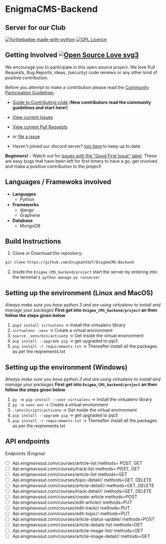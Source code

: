# EnigmaCMS-Backend

## Server for our Club

[![forthebadge made-with-python](http://ForTheBadge.com/images/badges/made-with-python.svg)](https://www.python.org/)
[![GPL Licence](https://badges.frapsoft.com/os/gpl/gpl-125x28.png?v=103)](https://opensource.org/licenses/GPL-3.0/)

## Getting Involved [![Open Source Love svg3](https://badges.frapsoft.com/os/v3/open-source.svg?v=103)](#)

We encourage you to participate in this open source project. We love Pull Requests, Bug Reports, ideas, (security) code reviews or any other kind of positive contribution. 

Before you attempt to make a contribution please read the [Community Participation Guidelines](https://github.com/partha2000/EnigmaCMS-Backend/blob/main/CONTRIBUTING_guidelines.md).

* [Guide to Contributing code](https://github.com/partha2000/EnigmaCMS-Backend/blob/main/CONTRIBUTING_code.md) (**New contributors read the community guidelines and start here!**)

* [View current Issues](https://google.com)

* [View current Pull Requests](https://google.com)
* or [file a issue](https://google.com)

* Haven't joined our discord server? [join here](https://google.com) to keep up to date.


**Beginners!** - Watch out for [Issues with the "Good First Issue" label](https://github.com/EnigmaVSSUT/EnigmaCMS-Backend/issues?q=is%3Aopen+is%3Aissue+label%3A%22good+first+issue%22). These are easy bugs that have been left for first timers to have a go, get involved and make a positive contribution to the project!

## Languages / Framewoks involved
* __Languages__
  - Python
* __Frameworks__
  - django
  - Graphene
* __Database__
  - MongoDB

## Build Instructions

1. Clone or Download the repository:

  ```bash
  git clone https://github.com/EnigmaVSSUT/EnigmaCMS-Backend
  ```

2. Inside the `Enigma_CMS_backend/project` start the server by entering into the terminal `$ python manage.py runserver`

## Setting up the environment (Linux and MacOS)
_Always make sure you have python 3 and are using virtualenv to install and manage your packages_
__First get into `Enigma_CMS_backend/project` an then follow the steps given below__
1. `pip3 install virtualenv`		-> Install the virtualenv library
2. `virtualenv .venv`			-> Create a virtual environment
3. `source .venv/bin/activate`		-> Get inside the virtual environment
4. `pip install --upgrade pip`		-> get upgraded to pip3
5. `pip install -r requirements.txt`	-> Thereafter install all the packages as per the reqirements.txt


## Setting up the environment (Windows)
_Always make sure you have python 3 and are using virtualenv to install and manage your packages_
__First get into `Enigma_CMS_backend/project` an then follow the steps given below__
1. `py -m pip install --user virtualenv`		-> Install the virtualenv library
2. `py -m venv env`			-> Create a virtual environment
3. `.\env\Scripts\activate`		-> Get inside the virtual environment
4. `pip install --upgrade pip`		-> get upgraded to pip3
5. `pip install -r requirements.txt`	-> Thereafter install all the packages as per the reqirements.txt

## API endpoints

Endpoints (Enigma)
- [ ] Api.enigmavssut.com/courses/article-list  methods= POST, GET
- [ ] Api.enigmavssut.com/courses/track-list   methods= POST,  GET
- [ ] Api.enigmavssut.com/courses/article-list   methods=GET
- [ ] Api.enigmavssut.com/courses/topic-detail/<slug>/   methods=GET, DELETE
- [ ] Api.enigmavssut.com/courses/article-detail/<slug>/  methods=GET, DELETE
- [ ] Api.enigmavssut.com/courses/track-detail/<slug>/  methods=GET, DELETE
- [ ] Api.enigmavssut.com/courses/create-article  methods=POST
- [ ] Api.enigmavssut.com/courses/edit-article/<slug>/  methods=PUT
- [ ] Api.enigmavssut.com/courses/edit-track/<slug>/  methods=PUT
- [ ] Api.enigmavssut.com/courses/edit-topic/<slug>/  methods=PUT
- [ ] Api.enigmavssut.com/courses/article-status-update/   methods=POST
- [ ] Api.enigmavssut.com/courses/article-details-list   methods=GET
- [ ] Api.enigmavssut.com/courses/article-image-list/    methods=GET
- [ ] Api.enigmavssut.com/courses/article-image-detail/<name>/    methods=GET

